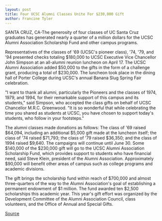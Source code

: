 ```yaml
---
layout: post
title: Four UCSC Alumni Classes Unite For $230,000 Gift
author: Francine Tyler
---
```


SANTA CRUZ, CA-The generosity of four classes of UC Santa Cruz graduates has generated nearly a quarter of a million dollars for the UCSC Alumni Association Scholarship Fund and other campus programs.

Representatives of the classes of '69 (UCSC's pioneer class), '74, '79, and '94 presented checks totaling $180,000 to UCSC Executive Vice Chancellor John Simpson at an all-alumni reunion luncheon on April 17. The UCSC Alumni Association added $50,000 to the gifts in the form of a challenge grant, producing a total of $230,000. The luncheon took place in the dining hall of Porter College during UCSC's annual Banana Slug Spring Fair celebration.

"I want to thank all alumni, particularly the Pioneers and the classes of 1974, 1979, and 1994, for their remarkable support of this campus and its students," said Simpson, who accepted the class gifts on behalf of UCSC Chancellor M.R.C. Greenwood. "It is so wonderful that while celebrating the time you shared as students at UCSC, you have chosen to support today's students, who follow in your footsteps."

The alumni classes made donations as follows: The class of '69 raised $64,094, including an additional $5,000 gift made at the luncheon itself; the class of '74 raised $71,793; the class of '79 raised $36,350; and the class of 1994 raised $9,640. The campaigns will continue until June 30. Some $140,000 of the $230,000 gift will go to the UCSC Alumni Association Scholarship Fund, which provides support to students who have financial need, said Steve Klein, president of the Alumni Association. Approximately $90,000 will benefit other areas of campus such as college programs and academic divisions.

The gift brings the scholarship fund within reach of $700,000 and almost three-quarters of the way to the Alumni Association's goal of establishing a permanent endowment of $1 million. The fund awarded ten $2,500 scholarships this academic year. This year's gift effort was organized by the Development Committee of the Alumni Association Council, class volunteers, and the Office of Annual and Special Gifts.

[Source](http://www1.ucsc.edu/news_events/press_releases/archive/98-99/04-99/alumgift.htm "Permalink to Classes unite with Alumni Assn. for $230,000 gift")
